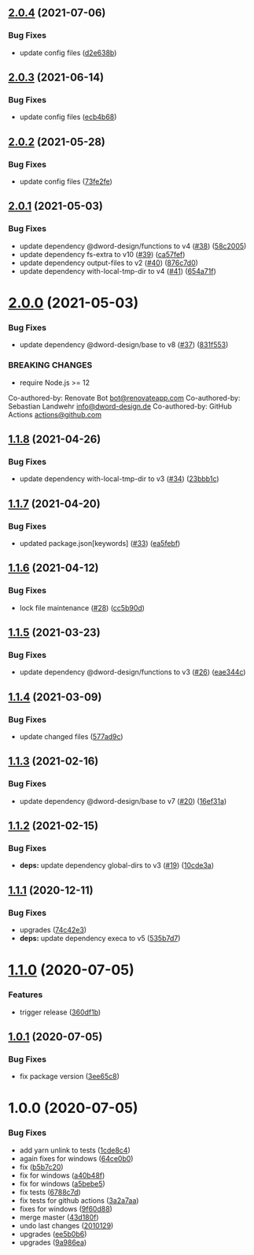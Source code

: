 ## [2.0.4](https://github.com/dword-design/yarn-links/compare/v2.0.3...v2.0.4) (2021-07-06)


### Bug Fixes

* update config files ([d2e638b](https://github.com/dword-design/yarn-links/commit/d2e638ba565f5de95e66d7831c7e5844930e20aa))

## [2.0.3](https://github.com/dword-design/yarn-links/compare/v2.0.2...v2.0.3) (2021-06-14)


### Bug Fixes

* update config files ([ecb4b68](https://github.com/dword-design/yarn-links/commit/ecb4b6856aab6ad945b4d46b82b5a625f49bc274))

## [2.0.2](https://github.com/dword-design/yarn-links/compare/v2.0.1...v2.0.2) (2021-05-28)


### Bug Fixes

* update config files ([73fe2fe](https://github.com/dword-design/yarn-links/commit/73fe2fec7dd5d7d398d0b5a1b5d3a06494292533))

## [2.0.1](https://github.com/dword-design/yarn-links/compare/v2.0.0...v2.0.1) (2021-05-03)


### Bug Fixes

* update dependency @dword-design/functions to v4 ([#38](https://github.com/dword-design/yarn-links/issues/38)) ([58c2005](https://github.com/dword-design/yarn-links/commit/58c20050d4e4492c19833428aad3647cd34569c9))
* update dependency fs-extra to v10 ([#39](https://github.com/dword-design/yarn-links/issues/39)) ([ca57fef](https://github.com/dword-design/yarn-links/commit/ca57fefe88ad93519fa94f98d5ef71469ed496d6))
* update dependency output-files to v2 ([#40](https://github.com/dword-design/yarn-links/issues/40)) ([876c7d0](https://github.com/dword-design/yarn-links/commit/876c7d0edc110463d541ae7f5d3d743eba2d42aa))
* update dependency with-local-tmp-dir to v4 ([#41](https://github.com/dword-design/yarn-links/issues/41)) ([654a71f](https://github.com/dword-design/yarn-links/commit/654a71fe6484fb1c5737001fd28fd81a1643615c))

# [2.0.0](https://github.com/dword-design/yarn-links/compare/v1.1.8...v2.0.0) (2021-05-03)


### Bug Fixes

* update dependency @dword-design/base to v8 ([#37](https://github.com/dword-design/yarn-links/issues/37)) ([831f553](https://github.com/dword-design/yarn-links/commit/831f5537106e5ade111eb1004736b934574f5208))


### BREAKING CHANGES

* require Node.js >= 12

Co-authored-by: Renovate Bot <bot@renovateapp.com>
Co-authored-by: Sebastian Landwehr <info@dword-design.de>
Co-authored-by: GitHub Actions <actions@github.com>

## [1.1.8](https://github.com/dword-design/yarn-links/compare/v1.1.7...v1.1.8) (2021-04-26)


### Bug Fixes

* update dependency with-local-tmp-dir to v3 ([#34](https://github.com/dword-design/yarn-links/issues/34)) ([23bbb1c](https://github.com/dword-design/yarn-links/commit/23bbb1c23b47910c4eef381a95defd65ddd548a5))

## [1.1.7](https://github.com/dword-design/yarn-links/compare/v1.1.6...v1.1.7) (2021-04-20)


### Bug Fixes

* updated package.json[keywords] ([#33](https://github.com/dword-design/yarn-links/issues/33)) ([ea5febf](https://github.com/dword-design/yarn-links/commit/ea5febf242cdbf401751bbb14fd27985379cab1a))

## [1.1.6](https://github.com/dword-design/yarn-links/compare/v1.1.5...v1.1.6) (2021-04-12)


### Bug Fixes

* lock file maintenance ([#28](https://github.com/dword-design/yarn-links/issues/28)) ([cc5b90d](https://github.com/dword-design/yarn-links/commit/cc5b90db5fb4758778eef1da609361b5851fdace))

## [1.1.5](https://github.com/dword-design/yarn-links/compare/v1.1.4...v1.1.5) (2021-03-23)


### Bug Fixes

* update dependency @dword-design/functions to v3 ([#26](https://github.com/dword-design/yarn-links/issues/26)) ([eae344c](https://github.com/dword-design/yarn-links/commit/eae344c1f70539778c2abf305dbe6f4f6f6df089))

## [1.1.4](https://github.com/dword-design/yarn-links/compare/v1.1.3...v1.1.4) (2021-03-09)


### Bug Fixes

* update changed files ([577ad9c](https://github.com/dword-design/yarn-links/commit/577ad9c629a69da2807528f9d491526c734732ed))

## [1.1.3](https://github.com/dword-design/yarn-links/compare/v1.1.2...v1.1.3) (2021-02-16)


### Bug Fixes

* update dependency @dword-design/base to v7 ([#20](https://github.com/dword-design/yarn-links/issues/20)) ([16ef31a](https://github.com/dword-design/yarn-links/commit/16ef31a78ab241094e7067e9762dea31a429f573))

## [1.1.2](https://github.com/dword-design/yarn-links/compare/v1.1.1...v1.1.2) (2021-02-15)


### Bug Fixes

* **deps:** update dependency global-dirs to v3 ([#19](https://github.com/dword-design/yarn-links/issues/19)) ([10cde3a](https://github.com/dword-design/yarn-links/commit/10cde3a846720ac5d1abedc7ec6ee54ba6cfb4f8))

## [1.1.1](https://github.com/dword-design/yarn-links/compare/v1.1.0...v1.1.1) (2020-12-11)


### Bug Fixes

* upgrades ([74c42e3](https://github.com/dword-design/yarn-links/commit/74c42e3e3303cc5142292277e5712daa5c215c5d))
* **deps:** update dependency execa to v5 ([535b7d7](https://github.com/dword-design/yarn-links/commit/535b7d7f2b6e15a80f157c52848b1eceb9bf50f4))

# [1.1.0](https://github.com/dword-design/yarn-links/compare/v1.0.1...v1.1.0) (2020-07-05)


### Features

* trigger release ([360df1b](https://github.com/dword-design/yarn-links/commit/360df1b572992c18e4ac6832800026c0a506e630))

## [1.0.1](https://github.com/dword-design/yarn-links/compare/v1.0.0...v1.0.1) (2020-07-05)


### Bug Fixes

* fix package version ([3ee65c8](https://github.com/dword-design/yarn-links/commit/3ee65c816c3a2bdae9b57a1f071b4063f199f039))

# 1.0.0 (2020-07-05)


### Bug Fixes

* add yarn unlink to tests ([1cde8c4](https://github.com/dword-design/yarn-links/commit/1cde8c42ce6443553067f757d92a95c8442a5d81))
* again fixes for windows ([64ce0b0](https://github.com/dword-design/yarn-links/commit/64ce0b05f7f1b98a93bb0a5891ad4b465f862806))
* fix ([b5b7c20](https://github.com/dword-design/yarn-links/commit/b5b7c20530d939cfd47b7ceb806793c1ef3e0014))
* fix for windows ([a40b48f](https://github.com/dword-design/yarn-links/commit/a40b48ffd2bc015a50ff7ab4de5da775810352e9))
* fix for windows ([a5bebe5](https://github.com/dword-design/yarn-links/commit/a5bebe55e75d6ac1262514374a0619482f8f5cdb))
* fix tests ([6788c7d](https://github.com/dword-design/yarn-links/commit/6788c7d83b7d9d9146ba6a88374dbceefa5cb1f8))
* fix tests for github actions ([3a2a7aa](https://github.com/dword-design/yarn-links/commit/3a2a7aa398efabc03f9158069f5682af4e9a2d40))
* fixes for windows ([9f60d88](https://github.com/dword-design/yarn-links/commit/9f60d88cff0d64489ae56464e3564a90fff3690a))
* merge master ([43d180f](https://github.com/dword-design/yarn-links/commit/43d180f5c4c95ddd3715e61f2531a23b03024b75))
* undo last changes ([2010129](https://github.com/dword-design/yarn-links/commit/201012996f4ede833c287cd8eb296b37106603b8))
* upgrades ([ee5b0b6](https://github.com/dword-design/yarn-links/commit/ee5b0b6b77f26f88f096d2a16ddd18349af9ad3b))
* upgrades ([9a986ea](https://github.com/dword-design/yarn-links/commit/9a986ea41eb1719f3c40fad1974fd5a85f802e22))

